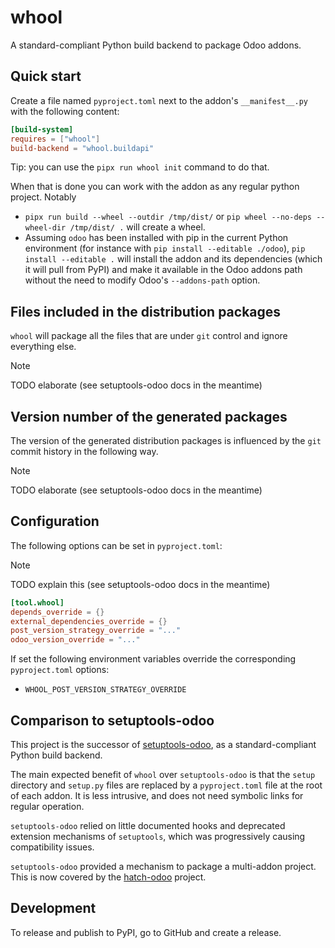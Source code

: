# whool

A standard-compliant Python build backend to package Odoo addons.

## Quick start

Create a file named `pyproject.toml` next to the addon's `__manifest__.py` with the
following content:

```toml
[build-system]
requires = ["whool"]
build-backend = "whool.buildapi"
```

Tip: you can use the `pipx run whool init` command to do that.

When that is done you can work with the addon as any regular python project. Notably

- `pipx run build --wheel --outdir /tmp/dist/` or
  `pip wheel --no-deps --wheel-dir /tmp/dist/ .` will create a wheel.
- Assuming `odoo` has been installed with pip in the current Python environment (for
  instance with `pip install --editable ./odoo`), `pip install --editable .` will
  install the addon and its dependencies (which it will pull from PyPI) and make it
  available in the Odoo addons path without the need to modify Odoo's `--addons-path`
  option.

## Files included in the distribution packages

`whool` will package all the files that are under `git` control and ignore everything
else.

> [!NOTE]
> TODO elaborate (see setuptools-odoo docs in the meantime)

## Version number of the generated packages

The version of the generated distribution packages is influenced by the `git`
commit history in the following way.

> [!NOTE]
> TODO elaborate (see setuptools-odoo docs in the meantime)

## Configuration

The following options can be set in `pyproject.toml`:

> [!NOTE]
> TODO explain this (see setuptools-odoo docs in the meantime)

```toml
[tool.whool]
depends_override = {}
external_dependencies_override = {}
post_version_strategy_override = "..."
odoo_version_override = "..."
```

If set the following environment variables override the corresponding `pyproject.toml` options:

- `WHOOL_POST_VERSION_STRATEGY_OVERRIDE`

## Comparison to setuptools-odoo

This project is the successor of
[setuptools-odoo](https://pypi.org/project/setuptools-odoo/), as a standard-compliant
Python build backend.

The main expected benefit of `whool` over `setuptools-odoo` is that the `setup`
directory and `setup.py` files are replaced by a `pyproject.toml` file at the root of
each addon. It is less intrusive, and does not need symbolic links for regular
operation.

`setuptools-odoo` relied on little documented hooks and deprecated extension
mechanisms of `setuptools`, which was progressively causing compatibility issues.

`setuptools-odoo` provided a mechanism to package a multi-addon project. This
is now covered by the [hatch-odoo](https://pypi.org/project/hatch-odoo/) project.

## Development

To release and publish to PyPI, go to GitHub and create a release.
